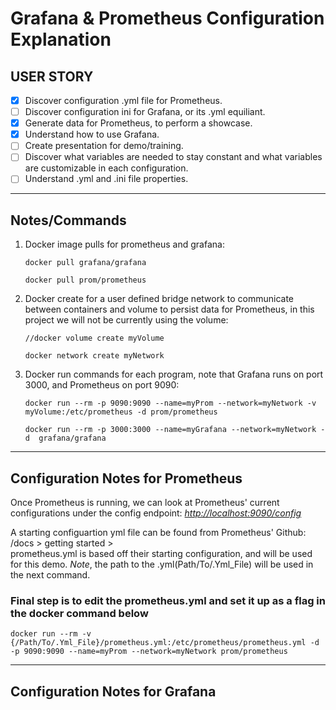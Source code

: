 # Grafana & Prometheus Configuration Explanation

## USER STORY

- [x] Discover configuration .yml file for Prometheus.
- [ ] Discover configuration ini for Grafana, or its .yml equiliant.
- [x] Generate data for Prometheus, to perform a showcase.
- [x] Understand how to use Grafana.
- [ ] Create presentation for demo/training.
- [ ] Discover what variables are needed to stay constant and what variables are customizable in each configuration.
- [ ] Understand .yml and .ini file properties.

---

## Notes/Commands

1. Docker image pulls for prometheus and grafana:

    `docker pull grafana/grafana`

    `docker pull prom/prometheus`

2. Docker create for a user defined bridge network to communicate between containers and volume to persist data for Prometheus, in this project we will not be currently using the volume:

    `//docker volume create myVolume`

    `docker network create myNetwork`

3. Docker run commands for each program, note that Grafana runs on port 3000, and Prometheus on port 9090:

    `docker run --rm -p 9090:9090 --name=myProm --network=myNetwork -v myVolume:/etc/prometheus -d prom/prometheus`

    `docker run --rm -p 3000:3000 --name=myGrafana --network=myNetwork -d  grafana/grafana`

---

## Configuration Notes for Prometheus

Once Prometheus is running, we can look at Prometheus' current configurations under the config endpoint:
    *<http://localhost:9090/config>*

A starting configuartion yml file can be found from Prometheus' Github: /docs > getting started >  
prometheus.yml is based off their starting configuration, and will be used for this demo. *Note*, the path to the .yml(Path/To/.Yml_File) will be used in the next command.

### Final step is to edit the prometheus.yml and set it up as a flag in the docker command below

`docker run --rm -v {/Path/To/.Yml_File}/prometheus.yml:/etc/prometheus/prometheus.yml -d -p 9090:9090 --name=myProm --network=myNetwork prom/prometheus`

---

## Configuration Notes for Grafana

